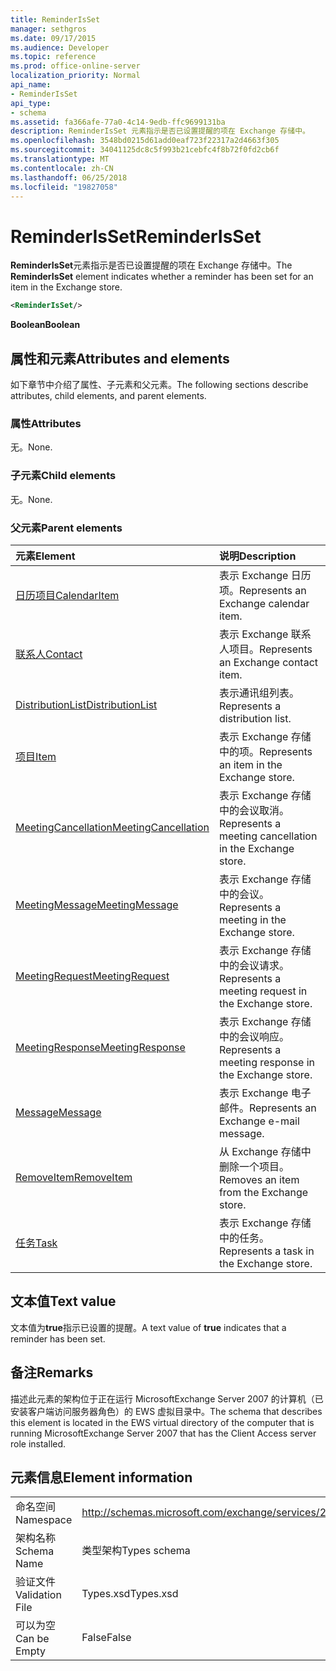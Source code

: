 ```yaml
---
title: ReminderIsSet
manager: sethgros
ms.date: 09/17/2015
ms.audience: Developer
ms.topic: reference
ms.prod: office-online-server
localization_priority: Normal
api_name:
- ReminderIsSet
api_type:
- schema
ms.assetid: fa366afe-77a0-4c14-9edb-ffc9699131ba
description: ReminderIsSet 元素指示是否已设置提醒的项在 Exchange 存储中。
ms.openlocfilehash: 3548bd0215d61add0eaf723f22317a2d4663f305
ms.sourcegitcommit: 34041125dc8c5f993b21cebfc4f8b72f0fd2cb6f
ms.translationtype: MT
ms.contentlocale: zh-CN
ms.lasthandoff: 06/25/2018
ms.locfileid: "19827058"
---
```

# <a name="reminderisset"></a><span data-ttu-id="6ea3c-103">ReminderIsSet</span><span class="sxs-lookup"><span data-stu-id="6ea3c-103">ReminderIsSet</span></span>

<span data-ttu-id="6ea3c-104">**ReminderIsSet**元素指示是否已设置提醒的项在 Exchange 存储中。</span><span class="sxs-lookup"><span data-stu-id="6ea3c-104">The **ReminderIsSet** element indicates whether a reminder has been set for an item in the Exchange store.</span></span> 
  
```xml
<ReminderIsSet/>
```

 <span data-ttu-id="6ea3c-105">**Boolean**</span><span class="sxs-lookup"><span data-stu-id="6ea3c-105">**Boolean**</span></span>
## <a name="attributes-and-elements"></a><span data-ttu-id="6ea3c-106">属性和元素</span><span class="sxs-lookup"><span data-stu-id="6ea3c-106">Attributes and elements</span></span>

<span data-ttu-id="6ea3c-107">如下章节中介绍了属性、子元素和父元素。</span><span class="sxs-lookup"><span data-stu-id="6ea3c-107">The following sections describe attributes, child elements, and parent elements.</span></span>
  
### <a name="attributes"></a><span data-ttu-id="6ea3c-108">属性</span><span class="sxs-lookup"><span data-stu-id="6ea3c-108">Attributes</span></span>

<span data-ttu-id="6ea3c-109">无。</span><span class="sxs-lookup"><span data-stu-id="6ea3c-109">None.</span></span>
  
### <a name="child-elements"></a><span data-ttu-id="6ea3c-110">子元素</span><span class="sxs-lookup"><span data-stu-id="6ea3c-110">Child elements</span></span>

<span data-ttu-id="6ea3c-111">无。</span><span class="sxs-lookup"><span data-stu-id="6ea3c-111">None.</span></span>
  
### <a name="parent-elements"></a><span data-ttu-id="6ea3c-112">父元素</span><span class="sxs-lookup"><span data-stu-id="6ea3c-112">Parent elements</span></span>

|<span data-ttu-id="6ea3c-113">**元素**</span><span class="sxs-lookup"><span data-stu-id="6ea3c-113">**Element**</span></span>|<span data-ttu-id="6ea3c-114">**说明**</span><span class="sxs-lookup"><span data-stu-id="6ea3c-114">**Description**</span></span>|
|:-----|:-----|
|[<span data-ttu-id="6ea3c-115">日历项目</span><span class="sxs-lookup"><span data-stu-id="6ea3c-115">CalendarItem</span></span>](calendaritem.md) <br/> |<span data-ttu-id="6ea3c-116">表示 Exchange 日历项。</span><span class="sxs-lookup"><span data-stu-id="6ea3c-116">Represents an Exchange calendar item.</span></span>  <br/> |
|[<span data-ttu-id="6ea3c-117">联系人</span><span class="sxs-lookup"><span data-stu-id="6ea3c-117">Contact</span></span>](contact.md) <br/> |<span data-ttu-id="6ea3c-118">表示 Exchange 联系人项目。</span><span class="sxs-lookup"><span data-stu-id="6ea3c-118">Represents an Exchange contact item.</span></span>  <br/> |
|[<span data-ttu-id="6ea3c-119">DistributionList</span><span class="sxs-lookup"><span data-stu-id="6ea3c-119">DistributionList</span></span>](distributionlist.md) <br/> |<span data-ttu-id="6ea3c-120">表示通讯组列表。</span><span class="sxs-lookup"><span data-stu-id="6ea3c-120">Represents a distribution list.</span></span>  <br/> |
|[<span data-ttu-id="6ea3c-121">项目</span><span class="sxs-lookup"><span data-stu-id="6ea3c-121">Item</span></span>](item.md) <br/> |<span data-ttu-id="6ea3c-122">表示 Exchange 存储中的项。</span><span class="sxs-lookup"><span data-stu-id="6ea3c-122">Represents an item in the Exchange store.</span></span>  <br/> |
|[<span data-ttu-id="6ea3c-123">MeetingCancellation</span><span class="sxs-lookup"><span data-stu-id="6ea3c-123">MeetingCancellation</span></span>](meetingcancellation.md) <br/> |<span data-ttu-id="6ea3c-124">表示 Exchange 存储中的会议取消。</span><span class="sxs-lookup"><span data-stu-id="6ea3c-124">Represents a meeting cancellation in the Exchange store.</span></span>  <br/> |
|[<span data-ttu-id="6ea3c-125">MeetingMessage</span><span class="sxs-lookup"><span data-stu-id="6ea3c-125">MeetingMessage</span></span>](meetingmessage.md) <br/> |<span data-ttu-id="6ea3c-126">表示 Exchange 存储中的会议。</span><span class="sxs-lookup"><span data-stu-id="6ea3c-126">Represents a meeting in the Exchange store.</span></span>  <br/> |
|[<span data-ttu-id="6ea3c-127">MeetingRequest</span><span class="sxs-lookup"><span data-stu-id="6ea3c-127">MeetingRequest</span></span>](meetingrequest.md) <br/> |<span data-ttu-id="6ea3c-128">表示 Exchange 存储中的会议请求。</span><span class="sxs-lookup"><span data-stu-id="6ea3c-128">Represents a meeting request in the Exchange store.</span></span>  <br/> |
|[<span data-ttu-id="6ea3c-129">MeetingResponse</span><span class="sxs-lookup"><span data-stu-id="6ea3c-129">MeetingResponse</span></span>](meetingresponse.md) <br/> |<span data-ttu-id="6ea3c-130">表示 Exchange 存储中的会议响应。</span><span class="sxs-lookup"><span data-stu-id="6ea3c-130">Represents a meeting response in the Exchange store.</span></span>  <br/> |
|[<span data-ttu-id="6ea3c-131">Message</span><span class="sxs-lookup"><span data-stu-id="6ea3c-131">Message</span></span>](message-ex15websvcsotherref.md) <br/> |<span data-ttu-id="6ea3c-132">表示 Exchange 电子邮件。</span><span class="sxs-lookup"><span data-stu-id="6ea3c-132">Represents an Exchange e-mail message.</span></span>  <br/> |
|[<span data-ttu-id="6ea3c-133">RemoveItem</span><span class="sxs-lookup"><span data-stu-id="6ea3c-133">RemoveItem</span></span>](removeitem.md) <br/> |<span data-ttu-id="6ea3c-134">从 Exchange 存储中删除一个项目。</span><span class="sxs-lookup"><span data-stu-id="6ea3c-134">Removes an item from the Exchange store.</span></span>  <br/> |
|[<span data-ttu-id="6ea3c-135">任务</span><span class="sxs-lookup"><span data-stu-id="6ea3c-135">Task</span></span>](task.md) <br/> |<span data-ttu-id="6ea3c-136">表示 Exchange 存储中的任务。</span><span class="sxs-lookup"><span data-stu-id="6ea3c-136">Represents a task in the Exchange store.</span></span>  <br/> |
   
## <a name="text-value"></a><span data-ttu-id="6ea3c-137">文本值</span><span class="sxs-lookup"><span data-stu-id="6ea3c-137">Text value</span></span>

<span data-ttu-id="6ea3c-138">文本值为**true**指示已设置的提醒。</span><span class="sxs-lookup"><span data-stu-id="6ea3c-138">A text value of **true** indicates that a reminder has been set.</span></span> 
  
## <a name="remarks"></a><span data-ttu-id="6ea3c-139">备注</span><span class="sxs-lookup"><span data-stu-id="6ea3c-139">Remarks</span></span>

<span data-ttu-id="6ea3c-140">描述此元素的架构位于正在运行 MicrosoftExchange Server 2007 的计算机（已安装客户端访问服务器角色）的 EWS 虚拟目录中。</span><span class="sxs-lookup"><span data-stu-id="6ea3c-140">The schema that describes this element is located in the EWS virtual directory of the computer that is running MicrosoftExchange Server 2007 that has the Client Access server role installed.</span></span>
  
## <a name="element-information"></a><span data-ttu-id="6ea3c-141">元素信息</span><span class="sxs-lookup"><span data-stu-id="6ea3c-141">Element information</span></span>

|||
|:-----|:-----|
|<span data-ttu-id="6ea3c-142">命名空间</span><span class="sxs-lookup"><span data-stu-id="6ea3c-142">Namespace</span></span>  <br/> |http://schemas.microsoft.com/exchange/services/2006/types  <br/> |
|<span data-ttu-id="6ea3c-143">架构名称</span><span class="sxs-lookup"><span data-stu-id="6ea3c-143">Schema Name</span></span>  <br/> |<span data-ttu-id="6ea3c-144">类型架构</span><span class="sxs-lookup"><span data-stu-id="6ea3c-144">Types schema</span></span>  <br/> |
|<span data-ttu-id="6ea3c-145">验证文件</span><span class="sxs-lookup"><span data-stu-id="6ea3c-145">Validation File</span></span>  <br/> |<span data-ttu-id="6ea3c-146">Types.xsd</span><span class="sxs-lookup"><span data-stu-id="6ea3c-146">Types.xsd</span></span>  <br/> |
|<span data-ttu-id="6ea3c-147">可以为空</span><span class="sxs-lookup"><span data-stu-id="6ea3c-147">Can be Empty</span></span>  <br/> |<span data-ttu-id="6ea3c-148">False</span><span class="sxs-lookup"><span data-stu-id="6ea3c-148">False</span></span>  <br/> |
   

